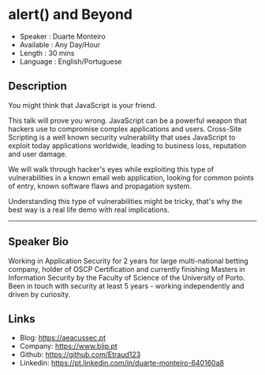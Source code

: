 alert() and Beyond
========================

* Speaker   : Duarte Monteiro
* Available : Any Day/Hour
* Length    : 30 mins
* Language  : English/Portuguese

Description
-----------

You might think that JavaScript is your friend. 

This talk will prove you wrong. JavaScript can be a powerful weapon that hackers use to compromise complex applications and users. Cross-Site Scripting is a well known security vulnerability that uses JavaScript to exploit today applications worldwide, leading to business loss, reputation and user damage.

We will walk through hacker's eyes while exploiting this type of vulnerabilities in a known email web application, looking for common points of entry, known software flaws and propagation system.

Understanding this type of vulnerabilities might be tricky, that's why the best way is a real life demo with real implications.


---------------

Speaker Bio
-----------

Working in Application Security for 2 years for large multi-national betting company, holder of OSCP Certification and currently finishing Masters in Information Security by the Faculty of Science of the University of Porto. Been in touch with security at least 5 years - working independently and driven by curiosity. 


Links
-----

* Blog: https://aeacussec.pt
* Company: https://www.blip.pt
* Github: https://github.com/Etraud123
* Linkedin: https://pt.linkedin.com/in/duarte-monteiro-640160a8